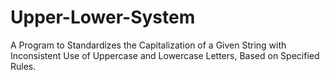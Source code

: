 # Upper-Lower-System
A Program to Standardizes the Capitalization of a Given String with Inconsistent Use of Uppercase and Lowercase Letters, Based on Specified Rules.
